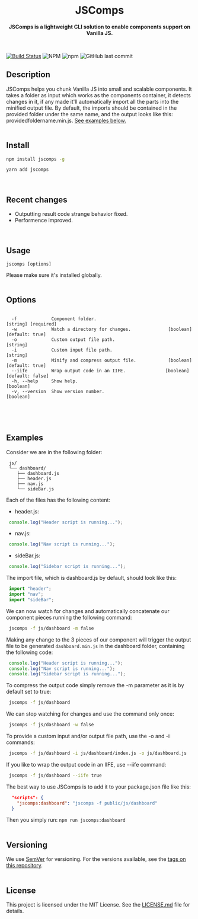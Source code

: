 <h1 align="center"> JSComps </h1>
<p align="center">
  <b >JSComps is a lightweight CLI solution to enable components support on Vanilla JS.</b>
</p>

<br>


[![Build Status](https://travis-ci.org/hamzaalalach/jscomps.svg?branch=master)](https://travis-ci.org/hamzaalalach/jscomps) ![NPM](https://img.shields.io/npm/l/jscomps) 
![npm](https://img.shields.io/npm/v/jscomps) 
![GitHub last commit](https://img.shields.io/github/last-commit/hamzaalalach/jscomps)


## Description
   JSComps helps you chunk Vanilla JS into small and scalable components. It takes a folder as input which works as the components container, it detects changes in it, if any made it'll automatically import all the parts into the minified output file. By default, the imports should be contained in the provided folder under the same name, and the output looks like this: providedfoldername.min.js. [See examples below.](#examples) <br><br>
   
   
## Install

```bash
npm install jscomps -g
```

```bash
yarn add jscomps
```
<br>

## Recent changes
  - Outputting result code strange behavior fixed.
  - Performence improved.

<br>

## Usage
    jscomps [options]

   Please make sure it's installed globally.<br><br>
  
  
## Options

```text

  -f             Component folder.                                 [string] [required]
  -w             Watch a directory for changes.              [boolean] [default: true]
  -o             Custom output file path.                                     [string]
  -i             Custom input file path.                                      [string]
  -m             Minify and compress output file.            [boolean] [default: true]
  --iife         Wrap output code in an IIFE.               [boolean] [default: false]
  -h, --help     Show help.                                                  [boolean]
  -v, --version  Show version number.                                        [boolean]
  
```
<br><br>
## Examples
Consider we are in the following folder:
```
 js/
 └── dashboard/
    ├── dashboard.js
    ├── header.js
    ├── nav.js
    └── sideBar.js

```
Each of the files has the following content:
- header.js:
```javascript
 console.log("Header script is running...");
```
- nav.js:
```javascript
 console.log("Nav script is running...");
```
- sideBar.js:
```javascript
 console.log("Sidebar script is running...");
```

The import file, which is dashboard.js by default, should look like this:
```javascript
 import "header";
 import "nav";
 import "sideBar";
```
We can now watch for changes and automatically concatenate our component pieces running the following command:
```bash
 jscomps -f js/dashboard -m false
```
Making any change to the 3 pieces of our component will trigger the output file to be generated ```dashboard.min.js```  in the dashboard folder, containing the following code:

```javascript
 console.log("Header script is running...");
 console.log("Nav script is running...");
 console.log("Sidebar script is running...");
```

To compress the output code simply remove the -m parameter as it is by default set to true:
```bash
 jscomps -f js/dashboard
```
We can stop watching for changes and use the command only once:
```bash
 jscomps -f js/dashboard -w false
```

To provide a custom input and/or output file path, use the -o and -i commands:
```bash
 jscomps -f js/dashboard -i js/dashboard/index.js -o js/dashboard.js
```

If you like to wrap the output code in an IIFE, use --iife command:
```bash
 jscomps -f js/dashboard --iife true
```

The best way to use JSComps is to add it to your package.json file like this: 
```json
  "scripts": {
    "jscomps:dashboard": "jscomps -f public/js/dashboard"
  }
```
Then you simply run:  ` npm run jscomps:dashboard ` <br><br>

## Versioning

We use [SemVer](http://semver.org/) for versioning. For the versions available, see the [tags on this repository](https://github.com/hamzaalalach/jscomps/tags).<br><br>

## License

This project is licensed under the MIT License. See the [LICENSE.md](LICENSE) file for details.
